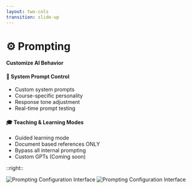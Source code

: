 ```yaml
---
layout: two-cols
transition: slide-up
---
```


<ThemeToggle />

# <span class="slide-title">⚙️ Prompting</span>

<div class="pr-6">
  <h4 class="montserrat-heading text-2xl font-bold text-indigo-700 dark:text-indigo-200 mb-6">
    Customize AI Behavior
  </h4>
  
  <!-- System Prompt Modification -->
  <div class="mb-6">
    <h4 class="montserrat-paragraph text-sm font-semibold text-blue-700 dark:text-blue-200 mb-3 flex items-center gap-2">
      <span class="text-blue-500">📝</span> System Prompt Control
    </h4>
    <ul class="space-y-2 text-sm">
      <li class="flex items-center gap-2">
        <span class="w-1.5 h-1.5 bg-green-500 rounded-full"></span>
        <span class="montserrat-paragraph text-gray-700 dark:text-gray-300">Custom system prompts</span>
      </li>
      <li class="flex items-center gap-2">
        <span class="w-1.5 h-1.5 bg-green-500 rounded-full"></span>
        <span class="montserrat-paragraph text-gray-700 dark:text-gray-300">Course-specific personality</span>
      </li>
      <li class="flex items-center gap-2">
        <span class="w-1.5 h-1.5 bg-green-500 rounded-full"></span>
        <span class="montserrat-paragraph text-gray-700 dark:text-gray-300">Response tone adjustment</span>
      </li>
      <li class="flex items-center gap-2">
        <span class="w-1.5 h-1.5 bg-green-500 rounded-full"></span>
        <span class="montserrat-paragraph text-gray-700 dark:text-gray-300">Real-time prompt testing</span>
      </li>
    </ul>
  </div>

  <!-- Teaching & Learning Modes -->
  <div class="mb-6">
    <h4 class="montserrat-paragraph text-sm font-semibold text-green-700 dark:text-green-200 mb-3 flex items-center gap-2">
      <span class="text-green-500">🎓</span> Teaching & Learning Modes
    </h4>
    <ul class="space-y-2 text-sm">
      <li class="flex items-center gap-2">
        <span class="w-1.5 h-1.5 bg-green-500 rounded-full"></span>
        <span class="montserrat-paragraph text-gray-700 dark:text-gray-300">Guided learning mode</span>
      </li>
      <li class="flex items-center gap-2">
        <span class="w-1.5 h-1.5 bg-green-500 rounded-full"></span>
        <span class="montserrat-paragraph text-gray-700 dark:text-gray-300">Document based references ONLY</span>
      </li>
      <li class="flex items-center gap-2">
        <span class="w-1.5 h-1.5 bg-green-500 rounded-full"></span>
        <span class="montserrat-paragraph text-gray-700 dark:text-gray-300">Bypass all internal prompting</span>
      </li>
      <li class="flex items-center gap-2">
        <span class="w-1.5 h-1.5 bg-green-500 rounded-full"></span>
        <span class="montserrat-paragraph text-gray-700 dark:text-gray-300">Custom GPTs (Coming soon)</span>
      </li>
    </ul>
  </div>
</div>

::right::

<!-- Screenshot -->
<div class="pl-6 mt-6">
  <div class="h-full flex flex-col items-center justify-center gap-2">
    <img src="/images/system_prompt.png" alt="Prompting Configuration Interface" class="w-full max-w-xs rounded-lg shadow-lg" />
    <img src="/images/ai_behavior.png" alt="Prompting Configuration Interface" class="w-full max-w-xs rounded-lg shadow-lg" />
  </div>
</div>

<!--
Prompting page slide:
- System prompt modification for custom AI behavior
- Teaching and learning modes including Socratic questioning
- Advanced features like A/B testing and template library
Using homepage_banner_code.png as the screenshot
--> 